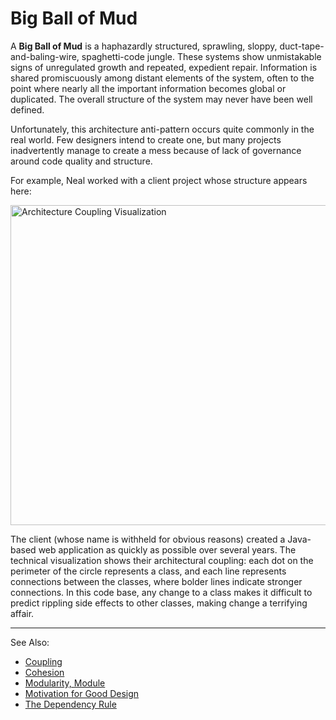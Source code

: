 # Big Ball of Mud

A **Big Ball of Mud** is a haphazardly structured, sprawling, sloppy, duct-tape-and-baling-wire, spaghetti-code jungle.
These systems show unmistakable signs of unregulated growth and repeated, expedient repair. Information is shared
promiscuously among distant elements of the system, often to the point where nearly all the important information
becomes global or duplicated. The overall structure of the system may never have been well defined.

Unfortunately, this architecture anti-pattern occurs quite commonly in the real world. Few designers intend to create
one, but many projects inadvertently manage to create a mess because of lack of governance around code quality and
structure.

For example, Neal worked with a client project whose structure appears here:

<img alt="Architecture Coupling Visualization" src="big-ball-of-mud.png" width="512"/>

The client (whose name is withheld for obvious reasons) created a Java-based web application as quickly as possible over
several years. The technical visualization shows their architectural coupling: each dot on the perimeter of the circle
represents a class, and each line represents connections between the classes, where bolder lines indicate stronger
connections. In this code base, any change to a class makes it difficult to predict rippling side effects to other
classes, making change a terrifying affair.

---
See Also:

- [Coupling](Coupling.md)
- [Cohesion](Cohesion.md)
- [Modularity, Module](Modularity-Module.md)
- [Motivation for Good Design](Motivation-for-Good-Design.md)
- [The Dependency Rule](The-Dependency-Rule.md)